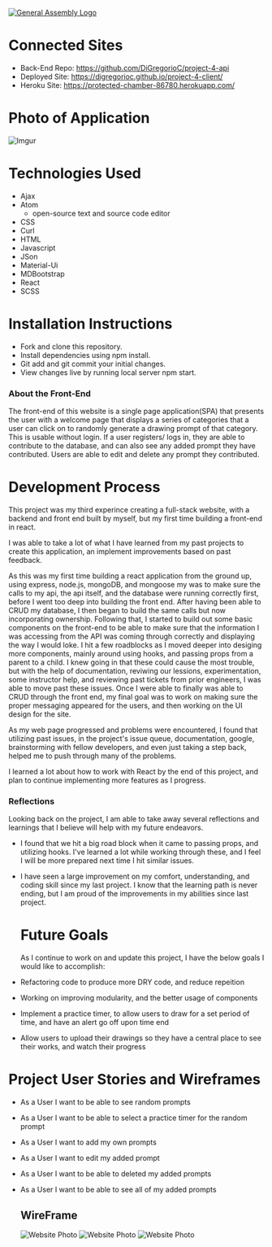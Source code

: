[![General Assembly Logo](https://camo.githubusercontent.com/1a91b05b8f4d44b5bbfb83abac2b0996d8e26c92/687474703a2f2f692e696d6775722e636f6d2f6b6538555354712e706e67)](https://generalassemb.ly/education/web-development-immersive)

# Connected Sites

-   Back-End Repo: <https://github.com/DiGregorioC/project-4-api>
-   Deployed Site: <https://digregorioc.github.io/project-4-client/>
-   Heroku Site: <https://protected-chamber-86780.herokuapp.com/>

# Photo of Application

![Imgur](https://i.imgur.com/oDxWoC7.png)

# Technologies Used

-   Ajax
-   Atom
    -   open-source text and source code editor
-   CSS
-   Curl
-   HTML
-   Javascript
-   JSon
-   Material-Ui
-   MDBootstrap
-   React
-   SCSS

# Installation Instructions

-   Fork and clone this repository.
-   Install dependencies using npm install.
-   Git add and git commit your initial changes.
-   View changes live by running local server npm start.

### About the Front-End

  The front-end of this website is a single page application(SPA) that presents the user with a welcome page that displays a series of categories that a user can click on to randomly generate a drawing prompt of that category. This is usable without login. If a user registers/ logs in, they are able to contribute to the database, and can also see any added prompt they have contributed. Users are able to edit and delete any prompt they contributed.

# Development Process

  This project was my third experince creating a full-stack website, with a backend and front end built by myself, but my first time building a front-end in react.

  I was able to take a lot of what I have learned from my past projects to create this application, an implement improvements based on past feedback.

  As this was my first time building a react application from the ground up, using express, node.js, mongoDB, and mongoose my was to make sure the calls to my api, the api itself, and the database were running correctly first, before I went too deep into building the front end. After having been able to CRUD my database, I then began to build the same calls but now incorporating ownership. Following that, I started to build out some basic components on the front-end to be able to make sure that the information I was accessing from the API was coming through correctly and displaying the way I would loke. I hit a few roadblocks as I moved deeper into desiging more components, mainly around using hooks, and passing props from a parent to a child. I knew going in
  that these could cause the most trouble, but with the help of documentation, reviwing our lessions, experimentation, some instructor help, and reviewing
  past tickets from prior engineers, I was able to move past these issues. Once I were able to finally was able to CRUD through the front end, my final goal was to work on making sure the proper messaging appeared for the users, and then working on the UI design for the site.

  As my web page progressed and problems were encountered, I found that utilizing past issues, in the project's issue queue, documentation, google, brainstorming with fellow developers, and even just taking a step back, helped me to push through many of the problems.

  I learned a lot about how to work with React by the end of this project, and plan to continue implementing more features as I progress.

### Reflections

  Looking back on the project, I am able to take away several reflections and learnings that I believe will help  with my future endeavors.

-   I found that we hit a big road block when it came to passing props, and utilizing hooks. I've learned a lot while working through these, and I feel I will be more prepared next time I hit similar issues.

-   I have seen a large improvement on my comfort, understanding, and coding skill since my last project. I know that the learning path is never ending, but I am proud of the improvements in my abilities since last project.

    # Future Goals

     As I continue to work on and update this project, I have the below goals I would like to accomplish:

-   Refactoring code to produce more DRY code, and reduce repeition
-   Working on improving modularity, and the better usage of components
-   Implement a practice timer, to allow users to draw for a set period of   time, and have an alert go off upon time end
-   Allow users to upload their drawings so they have a central place to see their works, and watch their progress

# Project User Stories and Wireframes

-   As a User I want to be able to see random prompts
-   As a User I want to be able to select a practice timer for the random prompt
-   As a User I want to add my own prompts
-   As a User I want to edit my added prompt
-   As a User I want to be able to deleted my added prompts
-   As a User I want to be able to see all of my added prompts

    ## WireFrame

    ![Website Photo](https://i.imgur.com/iumUNGN.png)
    ![Website Photo](https://i.imgur.com/jjJdOlW.png)
    ![Website Photo](https://i.imgur.com/J8VOTHj.png)
